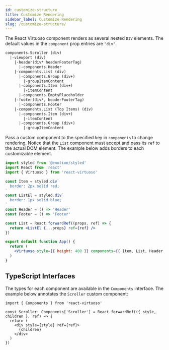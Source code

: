 ```yaml
---
id: customize-structure
title: Customize Rendering
sidebar_label: Customize Rendering
slug: /customize-structure/
---
```


The React Virtuoso component renders as several nested `DIV` elements. The default values in the `component` prop entries are `"div"`.

```txt
components.Scroller (div)
  |-viewport (div)
    |-header(div* headerFooterTag)
      |-components.Header
    |-components.List (div)
      |-components.Group (div+)
        |-groupItemContent
      |-components.Item (div+)
        |-itemContent
      |-components.EmptyPlaceholder
    |-footer(div*, headerFooterTag)
      |-components.Footer
    |-components.List (Top Items) (div)
      |-components.Item (div+)
        |-itemContent
      |-components.Group (div+)
        |-groupItemContent

```

Pass a custom component to the specified key in `components` to change rendering. 
Notice that the `List` component must accept and pass its `ref` to the actual DOM element.
The example below adds borders to each customizable element.

```jsx live import=@emotion/styled
import styled from '@emotion/styled'
import React from 'react'
import { Virtuoso } from 'react-virtuoso'

const Item = styled.div`
  border: 2px solid red;
`
const ListEl = styled.div`
  border: 1px solid blue;
`
const Header = () => 'Header'
const Footer = () => 'Footer'

const List = React.forwardRef((props, ref) => {
  return <ListEl {...props} ref={ref} />
})

export default function App() {
  return (
    <Virtuoso style={{ height: 400 }} components={{ Item, List, Header, Footer }} totalCount={30} itemContent={(idx) => `Item ${idx}`} />
  )
}
```

## TypeScript Interfaces

The types for each component are available in the `Components` interface. The example below annotates the `Scroller` custom component:

```tsx
import { Components } from 'react-virtuoso'

const Scroller: Components['Scroller'] = React.forwardRef(({ style, children }, ref) => {
  return (
    <div style={style} ref={ref}>
      {children}
    </div>
  )
})
```

